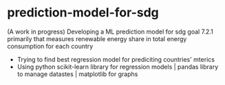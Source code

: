 # prediction-model-for-sdg
(A work in progress) Developing a ML prediction model for sdg goal 7.2.1 primarily that measures renewable energy share in total energy consumption for each country

- Trying to find best regression model for prediciting countries' mterics
- Using python scikit-learn library for regression models | pandas library to manage datastes | matplotlib for graphs
